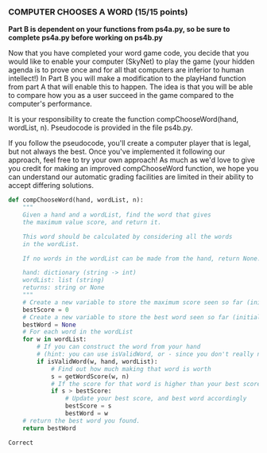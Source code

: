 ### COMPUTER CHOOSES A WORD  (15/15 points)

**Part B is dependent on your functions from ps4a.py, so be sure to complete ps4a.py before working on ps4b.py**

Now that you have completed your word game code, you decide that you would like to enable your computer (SkyNet) to play the game (your hidden agenda is to prove once and for all that computers are inferior to human intellect!) In Part B you will make a modification to the playHand function from part A that will enable this to happen. The idea is that you will be able to compare how you as a user succeed in the game compared to the computer's performance.

It is your responsibility to create the function compChooseWord(hand, wordList, n). Pseudocode is provided in the file ps4b.py.

If you follow the pseudocode, you'll create a computer player that is legal, but not always the best. Once you've implemented it following our approach, feel free to try your own approach! As much as we'd love to give you credit for making an improved compChooseWord function, we hope you can understand our automatic grading facilities are limited in their ability to accept differing solutions.

```python
def compChooseWord(hand, wordList, n):    
    """
    Given a hand and a wordList, find the word that gives 
    the maximum value score, and return it.

    This word should be calculated by considering all the words
    in the wordList.

    If no words in the wordList can be made from the hand, return None.

    hand: dictionary (string -> int)
    wordList: list (string)
    returns: string or None
    """
    # Create a new variable to store the maximum score seen so far (initially 0)
    bestScore = 0
    # Create a new variable to store the best word seen so far (initially None)  
    bestWord = None
    # For each word in the wordList
    for w in wordList:
        # If you can construct the word from your hand
        # (hint: you can use isValidWord, or - since you don't really need to test if the word is in the wordList - you can make a similar function that omits that test)
        if isValidWord(w, hand, wordList):    
            # Find out how much making that word is worth
            s = getWordScore(w, n)
            # If the score for that word is higher than your best score
            if s > bestScore:
                # Update your best score, and best word accordingly
                bestScore = s
                bestWord = w    
    # return the best word you found.
    return bestWord


```

	Correct